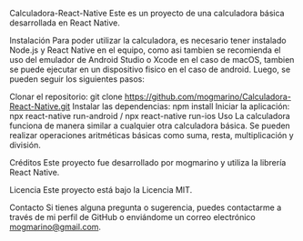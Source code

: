 Calculadora-React-Native
Este es un proyecto de una calculadora básica desarrollada en React Native.

Instalación
Para poder utilizar la calculadora, es necesario tener instalado Node.js y React Native en el equipo, como asi tambien se recomienda el uso del emulador de Android Studio o Xcode en el caso de macOS, tambien se puede ejecutar en un dispositivo fisico en el caso de android. Luego, se pueden seguir los siguientes pasos:

Clonar el repositorio: git clone https://github.com/mogmarino/Calculadora-React-Native.git
Instalar las dependencias: npm install
Iniciar la aplicación: npx react-native run-android / npx react-native run-ios
Uso
La calculadora funciona de manera similar a cualquier otra calculadora básica. Se pueden realizar operaciones aritméticas básicas como suma, resta, multiplicación y división.


Créditos
Este proyecto fue desarrollado por mogmarino y utiliza la librería React Native.

Licencia
Este proyecto está bajo la Licencia MIT.

Contacto
Si tienes alguna pregunta o sugerencia, puedes contactarme a través de mi perfil de GitHub o enviándome un correo electrónico mogmarino@gmail.com.
